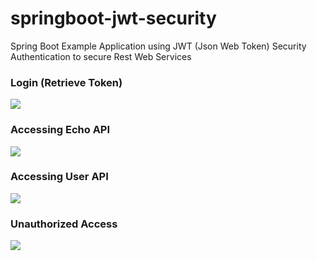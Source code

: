 # springboot-jwt-security
Spring Boot Example Application using JWT (Json Web Token) Security Authentication to secure Rest Web Services


### Login (Retrieve Token)
<img src="https://github.com/KNIGHTMASTER/Resources/blob/master/SPRINGBOOT-SECURITY-JWT/login-jwt.png" />

### Accessing Echo API
<img src="https://github.com/KNIGHTMASTER/Resources/blob/master/SPRINGBOOT-SECURITY-JWT/echo-jwt.png" />

### Accessing User API
<img src="https://github.com/KNIGHTMASTER/Resources/blob/master/SPRINGBOOT-SECURITY-JWT/jwt-user.png" />

### Unauthorized Access
<img src="https://github.com/KNIGHTMASTER/Resources/blob/master/SPRINGBOOT-SECURITY-JWT/jwt-unauthorized.png" />